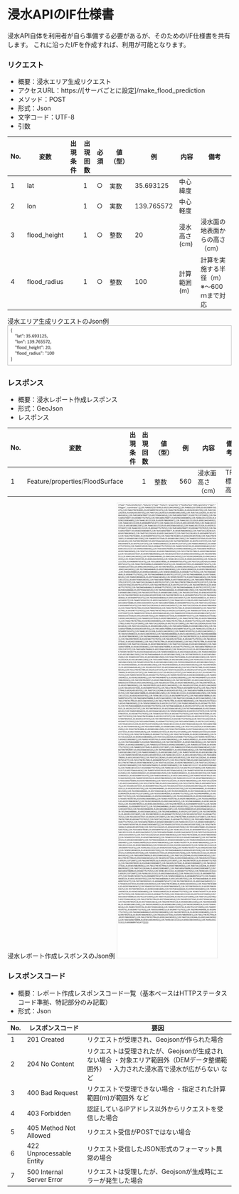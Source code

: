 # 浸水APIのIF仕様書

浸水API自体を利用者が自ら準備する必要があるが、そのためのI/F仕様書を共有します。
これに沿ったI/Fを作成すれば、利用が可能となります。

### リクエスト
- 概要：浸水エリア生成リクエスト
- アクセスURL：https://[サーバごとに設定]/make_flood_prediction
- メソッド：POST
- 形式：Json
- 文字コード：UTF-8
- 引数

| No. | 変数         | 出現条件 | 出現回数 | 必須 | 値（型） | 例         | 内容         | 備考                                       |
| --- | ------------ | -------- | -------- | ---- | -------- | ---------- | ------------ | ------------------------------------------ |
| 1   | lat          | 　       | 1        | ○   | 実数     | 35.693125  | 中心緯度     |                                            |
| 2   | lon          | 　       | 1        | ○   | 実数     | 139.765572 | 中心軽度     |                                            |
| 3   | flood_height | 　       | 1        | ○   | 整数     | 20         | 浸水高さ(cm) | 浸水面の地表面からの高さ（cm）             |
| 4   | flood_radius | 　       | 1        | ○   | 整数     | 100        | 計算範囲(m)  | 計算を実施する半径（m）　※～600ｍまで対応 |

浸水エリア生成リクエストのJson例
![](../resources/devMan/devMan_004.png)


### レスポンス
- 概要：浸水レポート作成レスポンス
- 形式：GeoJson
- レスポンス

| No. | 変数                            | 出現条件 | 出現回数 | 値（型） | 例  | 内容             | 備考   |
|-----|---------------------------------|----------|----------|----------|-----|------------------|--------|
| 1   | Feature/properties/FloodSurface | 　       | 1        | 整数     | 560 | 浸水面高さ（cm） | TP標高 |

浸水レポート作成レスポンスのJson例
![](../resources/devMan/devMan_005.png)


### レスポンスコード
- 概要：レポート作成レスポンスコード一覧（基本ベースはHTTPステータスコード準拠、特記部分のみ記載）
- 形式：Json

| No. | レスポンスコード           | 要因                                                                                                                                              |
|-----|----------------------------|---------------------------------------------------------------------------------------------------------------------------------------------------|
| 1   | 201 Created                | リクエストが受理され、Geojsonが作られた場合                                                                                                       |
| 2   | 204 No Content             | リクエストは受理されたが、Geojsonが生成されない場合      ・対象エリア範囲外（DEMデータ整備範囲外）      ・入力された浸水高で浸水が広がらない など |
| 3   | 400 Bad Request            | リクエストで受理できない場合      ・指定された計算範囲(m)が範囲外 など                                                                            |
| 4   | 403 Forbidden              | 認証しているIPアドレス以外からリクエストを受信した場合                                                                                            |
| 5   | 405 Method Not   Allowed   | リクエスト受信がPOSTではない場合                                                                                                                  |
| 6   | 422 Unprocessable   Entity | リクエスト受信したJSON形式のフォーマット異常の場合                                                                                                |
| 7   | 500 Internal Server Error  | リクエストは受理したが、Geojsonが生成時にエラーが発生した場合                                                                                     |

